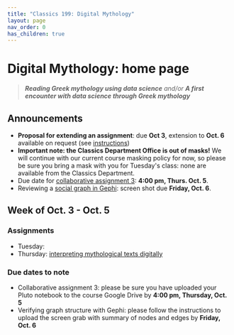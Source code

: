 ```yaml
---
title: "Classics 199: Digital Mythology"
layout: page
nav_order: 0
has_children: true
---
```



# Digital Mythology: home page

> ***Reading Greek mythology using data science*** *and/or* ***A first encounter with data science through Greek mythology***

## Announcements

- **Proposal for extending an assignment**: due **Oct 3**, extension to **Oct. 6** available on request (see [instructions](./assignments/extended/))
- **Important note: the Classics Department Office is out of masks!**  We will continue with our current course masking policy for now, so please be sure you bring a mask with you for Tuesday's class: none are available from the Classics Department.
-  Due date for [collaborative assignment 3](./assignments/nb3/): **4:00 pm, Thurs. Oct. 5**.
-  Reviewing a [social graph in Gephi](./assignments/gephi/): screen shot due **Friday, Oct. 6**.



## Week of Oct. 3 - Oct. 5

### Assignments

- Tuesday:  
- Thursday: [interpreting mythological texts digitally](./classes/review-fall-break/)

### Due dates to note

- Collaborative assignment 3: please be sure you have uploaded your Pluto notebook to the course Google Drive by **4:00 pm, Thursday, Oct. 5**
- Verifying graph structure with Gephi: please follow the instructions to upload the screen grab with summary of nodes and edges by **Friday, Oct. 6**